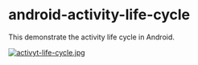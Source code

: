 # android-activity-life-cycle
This demonstrate the activity life cycle in Android.


[![activyt-life-cycle.jpg](https://s19.postimg.org/dkaug8rgz/activyt_life_cycle.jpg)](https://postimg.org/image/76lrczmkv/)

